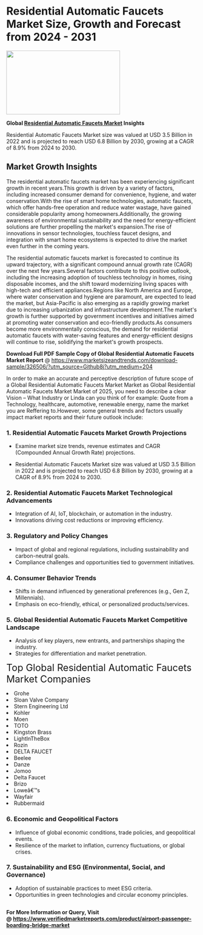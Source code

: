 <H1>Residential Automatic Faucets Market Size, Growth and Forecast from 2024 - 2031</H1><img class="aligncenter size-medium wp-image-584254" src="https://thirdeyenews.in/wp-content/uploads/2024/09/Global-Market-Research-300x168.jpeg" alt="" width="300" height="168" /><p><strong>Global&nbsp;<a href="https://www.marketsizeandtrends.com/download-sample/326506/?utm_source=Github8j?utm_medium=204">Residential Automatic Faucets Market</a> Insights</strong></p><p>Residential Automatic Faucets Market size was valued at USD 3.5 Billion in 2022 and is projected to reach USD 6.8 Billion by 2030, growing at a CAGR of 8.9% from 2024 to 2030.</p><p><h2>Market Growth Insights</h2> <p>The residential automatic faucets market has been experiencing significant growth in recent years.This growth is driven by a variety of factors, including increased consumer demand for convenience, hygiene, and water conservation.With the rise of smart home technologies, automatic faucets, which offer hands-free operation and reduce water wastage, have gained considerable popularity among homeowners.Additionally, the growing awareness of environmental sustainability and the need for energy-efficient solutions are further propelling the market's expansion.The rise of innovations in sensor technologies, touchless faucet designs, and integration with smart home ecosystems is expected to drive the market even further in the coming years.</p> <p>The residential automatic faucets market is forecasted to continue its upward trajectory, with a significant compound annual growth rate (CAGR) over the next few years.Several factors contribute to this positive outlook, including the increasing adoption of touchless technology in homes, rising disposable incomes, and the shift toward modernizing living spaces with high-tech and efficient appliances.Regions like North America and Europe, where water conservation and hygiene are paramount, are expected to lead the market, but Asia-Pacific is also emerging as a rapidly growing market due to increasing urbanization and infrastructure development.The market's growth is further supported by government incentives and initiatives aimed at promoting water conservation and eco-friendly products.As consumers become more environmentally conscious, the demand for residential automatic faucets with water-saving features and energy-efficient designs will continue to rise, solidifying the market's growth prospects.</p> <p><span class=""><strong>Download Full PDF Sample Copy of Global Residential Automatic Faucets Market Report</strong> @ <a href="https://www.marketsizeandtrends.com/download-sample/326506/?utm_source=Github8j?utm_medium=204" target="_blank">https://www.marketsizeandtrends.com/download-sample/326506/?utm_source=Github8j?utm_medium=204</a></span></p><p>In order to make an accurate and perceptive description of future scope of a Global&nbsp;Residential Automatic Faucets Market Market as Global&nbsp;Residential Automatic Faucets Market Market of 2025, you need to describe a clear Vision &ndash; What Industry or Linda can you think of for example: Quote from a Technology, healthcare, automotive, renewable energy, name the market you are Reffering to.However, some general trends and factors usually impact market reports and their future outlook include:</p><h3>1.&nbsp;<strong>Residential Automatic Faucets Market Growth Projections</strong></h3><ul><li>Examine market size trends, revenue estimates and CAGR (Compounded Annual Growth Rate) projections.</li><li><p>Residential Automatic Faucets Market size was valued at USD 3.5 Billion in 2022 and is projected to reach USD 6.8 Billion by 2030, growing at a CAGR of 8.9% from 2024 to 2030.</p></li></ul><h3>2.&nbsp;<strong>Residential Automatic Faucets Market Technological Advancements</strong></h3><ul><li>Integration of AI, IoT, blockchain, or automation in the industry.</li><li>Innovations driving cost reductions or improving efficiency.</li></ul><h3>3.&nbsp;<strong>Regulatory and Policy Changes</strong></h3><ul><li>Impact of global and regional regulations, including sustainability and carbon-neutral goals.</li><li>Compliance challenges and opportunities tied to government initiatives.</li></ul><h3>4.&nbsp;<strong>Consumer Behavior Trends</strong></h3><ul><li>Shifts in demand influenced by generational preferences (e.g., Gen Z, Millennials).</li><li>Emphasis on eco-friendly, ethical, or personalized products/services.</li></ul><h3>5.&nbsp;<strong>Global Residential Automatic Faucets Market Competitive Landscape</strong></h3><ul><li>Analysis of key players, new entrants, and partnerships shaping the industry.</li><li>Strategies for differentiation and market penetration.</li></ul><p data-pm-slice="1 1 []"><span style="color: inherit; font-family: inherit; font-size: 25px;">Top Global Residential Automatic Faucets Market Companies</span></p><div class="" data-test-id=""><p><li>Grohe</li><li> Sloan Valve Company</li><li> Stern Engineering Ltd</li><li> Kohler</li><li> Moen</li><li> TOTO</li><li> Kingston Brass</li><li> LightInTheBox</li><li> Rozin</li><li> DELTA FAUCET</li><li> Beelee</li><li> Danze</li><li> Jomoo</li><li> Delta Faucet</li><li> Brizo</li><li> Loweâ€™s</li><li> Wayfair</li><li> Rubbermaid</li></p></div><h3>6.&nbsp;<strong>Economic and Geopolitical Factors</strong></h3><ul><li>Influence of global economic conditions, trade policies, and geopolitical events.</li><li>Resilience of the market to inflation, currency fluctuations, or global crises.</li></ul><h3>7.&nbsp;<strong>Sustainability and ESG (Environmental, Social, and Governance)</strong></h3><ul><li>Adoption of sustainable practices to meet ESG criteria.</li><li>Opportunities in green technologies and circular economy principles.</li></ul><h2><strong style="font-size: 14px;">For More Information or Query, Visit @&nbsp;</strong><a style="background-color: #ffffff; font-size: 14px;" href="https://www.marketsizeandtrends.com/report/residential-automatic-faucets-market/" target="_blank">https://www.verifiedmarketreports.com/product/airport-passenger-boarding-bridge-market</a></h2>